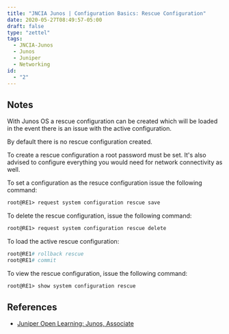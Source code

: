 ```yaml
---
title: "JNCIA Junos | Configuration Basics: Rescue Configuration"
date: 2020-05-27T08:49:57-05:00
draft: false
type: "zettel"
tags:
  - JNCIA-Junos
  - Junos
  - Juniper
  - Networking
id:
  - "2"
---
```

## Notes
With Junos OS a rescue configuration can be created which will be loaded in the event there is an issue with the active configuration. 

By default there is no rescue configuration created.

To create a rescue configuration a root password must be set. It's also advised to configure everything you would need for network connectivity as well. 

To set a configuration as the resuce configuration issue the following command:
```nix
root@RE1> request system configuration rescue save
```

To delete the rescue configuration, issue the following command:
```nix
root@RE1> request system configuration rescue delete
```

To load the active rescue configuration:
```nix
root@RE1# rollback rescue
root@RE1# commit
```

To view the rescue configuration, issue the following command:
```nix
root@RE1> show system configuration rescue
```

## References
  * [Juniper Open Learning: Junos, Associate](https://cloud.contentraven.com/junosgenius/learningpath-detail/1004/3/0/1)